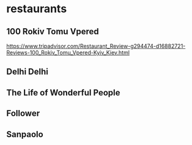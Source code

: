 # restaurants
## 100 Rokiv Tomu Vpered
https://www.tripadvisor.com/Restaurant_Review-g294474-d16882721-Reviews-100_Rokiv_Tomu_Vpered-Kyiv_Kiev.html

## Delhi Delhi

## The Life of Wonderful People

## Follower

## Sanpaolo